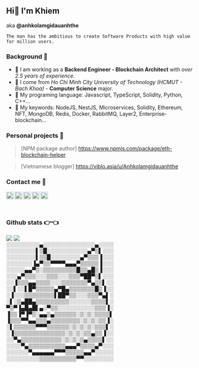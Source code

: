## Hi👋 I'm Khiem 
aka **@anhkolamgidauanhthe**

```
The man has the ambitious to create Software Products with high value for million users.
```

### Background  💪

* 🔭 I am working as a **Backend Engineer - Blockchain Architect** with *over 2.5 years of experience*.
* 🌱 I come from *Ho Chi Minh City University of Technology (HCMUT - Bach Khoa)* - **Computer Science** major.
* 👯 My programing language: Javascript, TypeScript, Solidity, Python, C++...
* 💬 My keywords: NodeJS, NestJS, Microservices, Solidity, Ethereum, NFT, MongoDB, Redis, Docker, RabbitMQ, Layer2, Enterprise-blockchain...

<!--
**khiem20tc/khiem20tc** is a ✨ _special_ ✨ repository because its `README.md` (this file) appears on your GitHub profile.

Here are some ideas to get you started:

- 🔭 I work as the Backend - Blockchain developer
- 🌱 I’m currently studying Computer Science at Ho Chi Minh City University of Technology (HCMUT)
- 👯 My program language: Javascript, C/C++, Python, Solidity...
- 🤔 I’m looking for help with Docker, Webpack...
- 💬 Ask me about NodeJS, MongoDB, RESTful API, RabbitMQ...
- 📫 How to reach me: github.com/khiem20tc
- 😄 Pronouns: ...
- ⚡ Fun fact: ...
-->

### Personal projects 🤏

> [NPM package author] https://www.npmjs.com/package/eth-blockchain-helper 

> [Vietnamese blogger] https://viblo.asia/u/Anhkolamgidauanhthe 

### Contact me 📧

&nbsp;&nbsp;&nbsp;&nbsp;
[<img align="left" width="20px" src="https://www.svgrepo.com/show/475640/chrome-color.svg" />][website]
[<img align="left" width="20px" src="https://www.svgrepo.com/show/452051/linkedin.svg" />][linkedin]
[<img align="left" width="20px" src="https://www.svgrepo.com/show/448224/facebook.svg" />][facebook]
[<img align="left" width="20px" src="https://www.svgrepo.com/show/331368/discord-v2.svg" />][discord]
[<img align="left" width="20px" src="https://www.svgrepo.com/show/354443/telegram.svg" />][telegram]

<br>

[website]: https://khiem20tc.github.io
[linkedin]: https://linkedin.com/in/hkhiemne
[facebook]: https://facebook.com/hkhiemnee
[discord]: https://facebook.com/hkneeeee
[telegram]: https://t.me/hkneeeee


### Github stats 👉👈

<img  align="center" src="https://github-readme-stats.vercel.app/api/top-langs/?username=khiem20tc&layout=compact&show_icons=true&hide_border=true&theme=omni" />

<img align="center" src="https://github-readme-stats.vercel.app/api?username=khiem20tc&show_icons=true&hide_border=true&theme=omni"/>

<!-- Ref -->


<br />
░░░░░░░░░▄░░░░░░░░░░░░░░▄░░░░<br />
░░░░░░░░▌▒█░░░░░░░░░░░▄▀▒▌░░░<br />
░░░░░░░░▌▒▒█░░░░░░░░▄▀▒▒▒▐░░░<br />
░░░░░░░▐▄▀▒▒▀▀▀▀▄▄▄▀▒▒▒▒▒▐░░░<br />
░░░░░▄▄▀▒░▒▒▒▒▒▒▒▒▒█▒▒▄█▒▐░░░<br />
░░░▄▀▒▒▒░░░▒▒▒░░░▒▒▒▀██▀▒▌░░░<br />
░░▐▒▒▒▄▄▒▒▒▒░░░▒▒▒▒▒▒▒▀▄▒▒▌░░<br />
░░▌░░▌█▀▒▒▒▒▒▄▀█▄▒▒▒▒▒▒▒█▒▐░░<br />
░▐░░░▒▒▒▒▒▒▒▒▌██▀▒▒░░░▒▒▒▀▄▌░<br />
░▌░▒▄██▄▒▒▒▒▒▒▒▒▒░░░░░░▒▒▒▒▌░<br />
▀▒▀▐▄█▄█▌▄░▀▒▒░░░░░░░░░░▒▒▒▐░<br />
▐▒▒▐▀▐▀▒░▄▄▒▄▒▒▒▒▒▒░▒░▒░▒▒▒▒▌<br />
▐▒▒▒▀▀▄▄▒▒▒▄▒▒▒▒▒▒▒▒░▒░▒░▒▒▐░<br />
░▌▒▒▒▒▒▒▀▀▀▒▒▒▒▒▒░▒░▒░▒░▒▒▒▌░<br />
░▐▒▒▒▒▒▒▒▒▒▒▒▒▒▒░▒░▒░▒▒▄▒▒▐░░<br />
░░▀▄▒▒▒▒▒▒▒▒▒▒▒░▒░▒░▒▄▒▒▒▒▌░░<br />
░░░░▀▄▒▒▒▒▒▒▒▒▒▒▄▄▄▀▒▒▒▒▄▀░░░<br />
░░░░░░▀▄▄▄▄▄▄▀▀▀▒▒▒▒▒▄▄▀░░░░░<br />
░░░░░░░░░▒▒▒▒▒▒▒▒▒▒▀▀░░░░░░░░<br />
